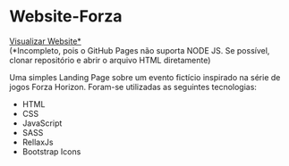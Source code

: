 # Website-Forza
[Visualizar Website*](https://arquiribeiro.github.io/Website-Forza/)<br/>
(*Incompleto, pois o GitHub Pages não suporta NODE JS. Se possível, clonar repositório e abrir o arquivo HTML diretamente)

Uma simples Landing Page sobre um evento fictício inspirado na série de jogos Forza Horizon. Foram-se utilizadas as seguintes tecnologias:
- HTML
- CSS
- JavaScript
- SASS
- RellaxJs
- Bootstrap Icons
